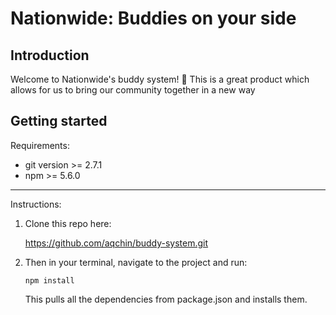# Nationwide: Buddies on your side

## Introduction
Welcome to Nationwide's buddy system! :raised_hands: This is a great product which allows for us to bring our community together in a new way

## Getting started

Requirements:

- git version >= 2.7.1
- npm >= 5.6.0

---

Instructions:

1. Clone this repo here:

   https://github.com/aqchin/buddy-system.git

2. Then in your terminal, navigate to the project and run:

    `npm install`

    This pulls all the dependencies from package.json and installs them.